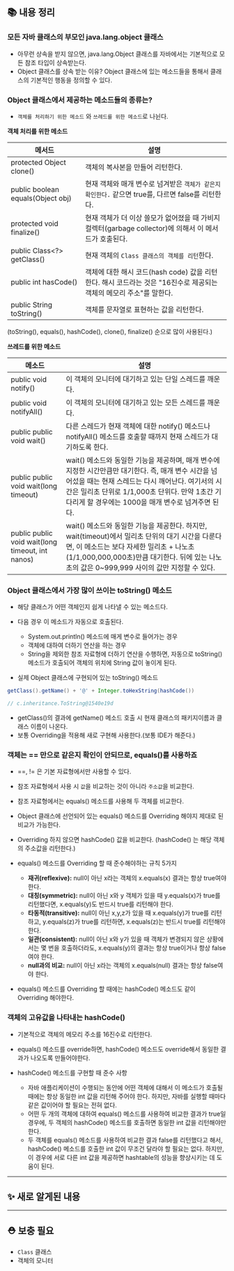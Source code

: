 ## 📚 내용 정리
### 모든 자바 클래스의 부모인 java.lang.object 클래스
- 아무런 상속을 받지 않으면, java.lang.Object 클래스를 자바에서는 기본적으로 모든 참조 타입이 상속받는다.
- Object 클래스를 상속 받는 이유? Object 클래스에 있는 메소드들을 통해서 클래스의 기본적인 행동을 정의할 수 있다.


### Object 클래스에서 제공하는 메소드들의 종류는?
- `객체를 처리하기 위한 메소드` 와 `쓰레드를 위한 메소드`로 나뉜다.

**객체 처리를 위한 메소드**

| 메서드                               | 설명                                                                        |
| --------------------------------- | ------------------------------------------------------------------------- |
| protected Object clone()          | 객체의 복사본을 만들어 리턴한다.                                                        |
| public boolean equals(Object obj) | 현재 객체와 매개 변수로 넘겨받은 `객체가 같은지 확인한다.` 같으면 true를, 다르면 false를 리턴한다.            |
| protected void finalize()         | 현재 객체가 더 이상 쓸모가 없어졌을 때 가비지 컬렉터(garbage collector)에 의해서 이 메서드가 호출된다.       |
| public Class\<?> getClass()       | 현재 객체의 `Class 클래스의 객체를 리턴`한다.                                             |
| public int hasCode()              | 객체에 대한 해시 코드(hash code) 값을 리턴한다. 해시 코드라는 것은 "16진수로 제공되는 객체의 메모리 주소"를 말한다. |
| public String toString()          | 객체를 문자열로 표현하는 값을 리턴한다.                                                    |
(toString(), equals(), hashCode(), clone(), finalize() 순으로 많이 사용된다.)

**쓰레드를 위한 메소드**

| 메소드                                              | 설명                                                                                                                                                             |
| ------------------------------------------------ | -------------------------------------------------------------------------------------------------------------------------------------------------------------- |
| public void notify()                             | 이 객체의 모니터에 대기하고 있는 단일 스레드를 깨운다.                                                                                                                                |
| public void notifyAll()                          | 이 객체의 모니터에 대기하고 있는 모든 스레드를 깨운다.                                                                                                                                |
| public public void wait()                        | 다른 스레드가 현재 객체에 대한 notify() 메소드나 notifyAll() 메소드를 호출할 때까지 현재 스레드가 대기하도록 한다.                                                                                     |
| public public void wait(long timeout)            | wait() 메소드와 동일한 기능을 제공하며, 매개 변수에 지정한 시간만큼만 대기한다. 즉, 매개 변수 시간을 넘어섰을 때는 현재 스레드는 다시 깨어난다. 여기서의 시간은 밀리초 단위로 1/1,000초 단위다. 만약 1초간 기다리게 할 경우에는 1000을 매개 변수로 넘겨주면 된다. |
| public public void wait(long timeout, int nanos) | wait() 메소드와 동일한 기능을 제공한다. 하지만, wait(timeout)에서 밀리초 단위의 대기 시간을 다룬다면, 이 메소드는 보다 자세한 밀리초 + 나노초(1/1,000,000,000초)만큼 대기한다. 뒤에 있는 나노초의 값은 0~999,999 사이의 값만 지정할 수 있다. |


### Object 클래스에서 가장 많이 쓰이는 toString() 메소드
- 해당 클래스가 어떤 객체인지 쉽게 나타낼 수 있는 메소드다.
- 다음 경우 이 메소드가 자동으로 호출된다.
	- System.out.println() 메소드에 매게 변수로 들어가는 경우
	- 객체에 대하여 더하기 연산을 하는 경우
	- String을 제외한 참조 자료형에 더하기 연산을 수행하면, 자동으로 toString() 메소드가 호출되어 객체의 위치에 String 값이 놓이게 된다.

- 실제 Object 클래스에 구현되어 있는 toString() 메소드
```java
getClass().getName() + '@' + Integer.toHexString(hashCode())

// c.inheritance.ToString@1540e19d
```
- getClass()의 결과에 getName() 메소드 호출 시 현재 클래스의 패키지이름과 클래스 이름이 나온다.
- 보통 Overriding을 적용해 새로 구현해 사용한다.(보통 IDE가 해준다.)


### 객체는 == 만으로 같은지 확인이 안되므로, equals()를 사용하죠
- \==, != 은 기본 자료형에서만 사용할 수 있다.
- 참조 자료형에서 사용 시 `값`을 비교하는 것이 아니라 `주소값`을 비교한다.
- 참조 자료형에서는 equals() 메소드를 사용해 두 객체를 비교한다. 
- Object 클래스에 선언되어 있는 equals() 메소드를 Overriding 해야지 제대로 된 비교가 가능한다.
- Overriding 하지 않으면 hashCode() 값을 비교한다. (hashCode() 는 해당 객체의 주소값을 리턴한다.)

- equals() 메소드를 Overriding 할 때 준수해야하는 규칙 5가지
	- **재귀(reflexive):** null이 아닌 x라는 객체의 x.equals(x) 결과는 항상 true여야 한다.
	- **대칭(symmetric):** null이 아닌 x와 y 객체가 있을 때 y.equals(x)가 true를 리턴했다면, x.equals(y)도 반드시 true를 리턴해야 한다.
	- **타동적(transitive):** null이 아닌 x,y,z가 있을 때 x.equals(y)가 true를 리턴하고, y.equals(z)가 true를 리턴하면, x.equals(z)는 반드시 true를 리턴해야 한다.
	- **일관(consistent):** null이 아닌 x와 y가 있을 때 객체가 변경되지 않은 상황에서는 몇 번을 호출하더라도, x.equals(y)의 결과는 항상 true이거나 항상 false여야 한다.
	- **null과의 비교:** null이 아닌 x라는 객체의 x.equals(null) 결과는 항상 false여야 한다.

- equals() 메소드를 Overriding 할 때에는 hashCode() 메소드도 같이 Overriding 해야한다.


### 객체의 고유값을 나타내는 hashCode()
- 기본적으로 객체의 메모리 주소를 16진수로 리턴한다.
- equals() 메소드를 override하면, hashCode() 메소드도 override해서 동일한 결과가 나오도록 만들어야한다.

- hashCode() 메소드를 구현할 때 준수 사항
	- 자바 애플리케이션이 수행되는 동안에 어떤 객체에 대해서 이 메소드가 호출될 때에는 항상 동일한 int 값을 리턴해 주어야 한다. 하지만, 자바를 실행할 때마다 같은 값이어야 할 필요는 전혀 없다.
	- 어떤 두 개의 객체에 대하여 equals() 메소드를 사용하여 비교한 결과가 true일 경우에, 두 객체의 hashCode() 메소드를 호출하면 동일한 int 값을 리턴해야만 한다.
	- 두 객체를 equals() 메소드를 사용하여 비교한 결과 false를 리턴했다고 해서, hashCode() 메소드를 호출한 int 값이 무조건 달라야 할 필요는 없다. 하지만, 이 경우에 서로 다른 int 값을 제공하면 hashtable의 성능을 향상시키는 데 도움이 된다.



---
## ✨ 새로 알게된 내용


---
## ⛑️ 보충 필요
- `Class` 클래스
- 객체의 모니터
